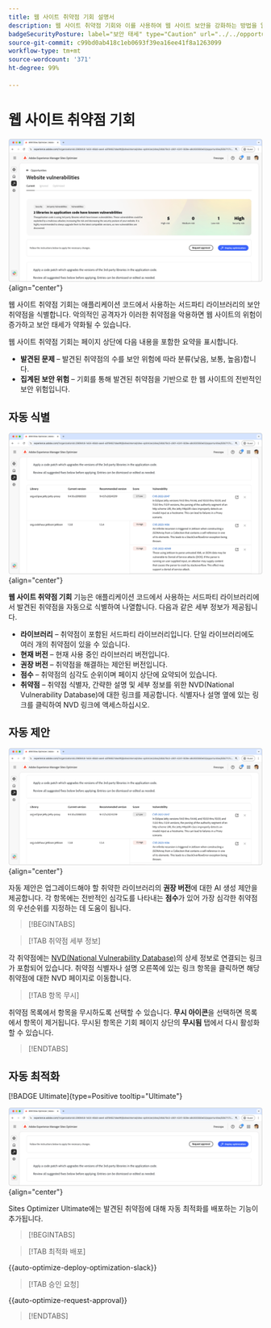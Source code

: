 ```yaml
---
title: 웹 사이트 취약점 기회 설명서
description: 웹 사이트 취약점 기회와 이를 사용하여 웹 사이트 보안을 강화하는 방법을 알아봅니다.
badgeSecurityPosture: label="보안 태세" type="Caution" url="../../opportunity-types/security-posture.md" tooltip="보안 태세"
source-git-commit: c99bd0ab418c1eb0693f39ea16ee41f8a1263099
workflow-type: tm+mt
source-wordcount: '371'
ht-degree: 99%

---
```



# 웹 사이트 취약점 기회

![웹 사이트 취약점 기회](./assets/website-vulnerabilities/hero.png){align="center"}

웹 사이트 취약점 기회는 애플리케이션 코드에서 사용하는 서드파티 라이브러리의 보안 취약점을 식별합니다. 악의적인 공격자가 이러한 취약점을 악용하면 웹 사이트의 위험이 증가하고 보안 태세가 약화될 수 있습니다.

웹 사이트 취약점 기회는 페이지 상단에 다음 내용을 포함한 요약을 표시합니다.

* **발견된 문제** – 발견된 취약점의 수를 보안 위험에 따라 분류(낮음, 보통, 높음)합니다.
* **집계된 보안 위험** – 기회를 통해 발견된 취약점을 기반으로 한 웹 사이트의 전반적인 보안 위험입니다.

## 자동 식별

![웹 사이트 취약점 자동 식별](./assets/website-vulnerabilities/auto-identify.png){align="center"}

**웹 사이트 취약점 기회** 기능은 애플리케이션 코드에서 사용하는 서드파티 라이브러리에서 발견된 취약점을 자동으로 식별하여 나열합니다. 다음과 같은 세부 정보가 제공됩니다.

* **라이브러리** – 취약점이 포함된 서드파티 라이브러리입니다. 단일 라이브러리에도 여러 개의 취약점이 있을 수 있습니다.
* **현재 버전** – 현재 사용 중인 라이브러리 버전입니다.
* **권장 버전** – 취약점을 해결하는 제안된 버전입니다.
* **점수** – 취약점의 심각도 순위이며 페이지 상단에 요약되어 있습니다.
* **취약점** – 취약점 식별자, 간략한 설명 및 세부 정보를 위한 NVD(National Vulnerability Database)에 대한 링크를 제공합니다. 식별자나 설명 옆에 있는 링크를 클릭하여 NVD 링크에 액세스하십시오.

## 자동 제안

![웹 사이트 취약점 자동 제안](./assets/website-vulnerabilities/auto-suggest.png){align="center"}

자동 제안은 업그레이드해야 할 취약한 라이브러리의 **권장 버전**&#x200B;에 대한 AI 생성 제안을 제공합니다. 각 항목에는 전반적인 심각도를 나타내는 **점수**&#x200B;가 있어 가장 심각한 취약점의 우선순위를 지정하는 데 도움이 됩니다.

>[!BEGINTABS]

>[!TAB 취약점 세부 정보]

각 취약점에는 [NVD(National Vulnerability Database)](https://nvd.nist.gov/)의 상세 정보로 연결되는 링크가 포함되어 있습니다. 취약점 식별자나 설명 오른쪽에 있는 링크 항목을 클릭하면 해당 취약점에 대한 NVD 페이지로 이동합니다.

>[!TAB 항목 무시]

취약점 목록에서 항목을 무시하도록 선택할 수 있습니다. **무시 아이콘**&#x200B;을 선택하면 목록에서 항목이 제거됩니다. 무시된 항목은 기회 페이지 상단의 **무시됨** 탭에서 다시 활성화할 수 있습니다.<!---right now it does not seem to be implemented, but the page description mentions this functionality-->

>[!ENDTABS]


## 자동 최적화

[!BADGE Ultimate]{type=Positive tooltip="Ultimate"}

![웹 사이트 취약점 자동 최적화](./assets/website-vulnerabilities/auto-optimize.png){align="center"}

Sites Optimizer Ultimate에는 발견된 취약점에 대해 자동 최적화를 배포하는 기능이 추가됩니다.

>[!BEGINTABS]

>[!TAB 최적화 배포]

{{auto-optimize-deploy-optimization-slack}}

>[!TAB 승인 요청]

{{auto-optimize-request-approval}}

>[!ENDTABS]